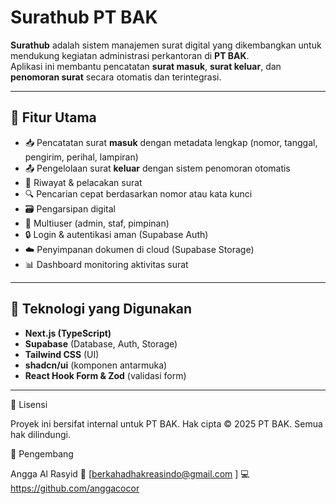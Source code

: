 # Surathub PT BAK

**Surathub** adalah sistem manajemen surat digital yang dikembangkan untuk mendukung kegiatan administrasi perkantoran di **PT BAK**.  
Aplikasi ini membantu pencatatan **surat masuk**, **surat keluar**, dan **penomoran surat** secara otomatis dan terintegrasi.

---

## 🚀 Fitur Utama
- 📥 Pencatatan surat **masuk** dengan metadata lengkap (nomor, tanggal, pengirim, perihal, lampiran)
- 📤 Pengelolaan surat **keluar** dengan sistem penomoran otomatis
- 🧾 Riwayat & pelacakan surat
- 🔍 Pencarian cepat berdasarkan nomor atau kata kunci
- 🗃️ Pengarsipan digital
- 👥 Multiuser (admin, staf, pimpinan)
- 🔒 Login & autentikasi aman (Supabase Auth)
- ☁️ Penyimpanan dokumen di cloud (Supabase Storage)
- 📊 Dashboard monitoring aktivitas surat

---

## 🧩 Teknologi yang Digunakan
- **Next.js (TypeScript)**
- **Supabase** (Database, Auth, Storage)
- **Tailwind CSS** (UI)
- **shadcn/ui** (komponen antarmuka)
- **React Hook Form & Zod** (validasi form)

---

🧾 Lisensi

Proyek ini bersifat internal untuk PT BAK.
Hak cipta © 2025 PT BAK. Semua hak dilindungi.

👤 Pengembang

Angga Al Rasyid
📧 [berkahadhakreasindo@gmail.com
]
💻 https://github.com/anggacocor